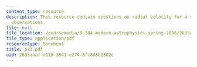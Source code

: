 ```yaml
---
content_type: resource
description: This resource contain questions on radial velocity for a star, optical
  observations.
file: null
file_location: /coursemedia/8-284-modern-astrophysics-spring-2006/2633aaafe1183541e2743fc8d6b1302c_ps3.pdf
file_type: application/pdf
resourcetype: Document
title: ps3.pdf
uid: 2633aaaf-e118-3541-e274-3fc8d6b1302c
---
```


